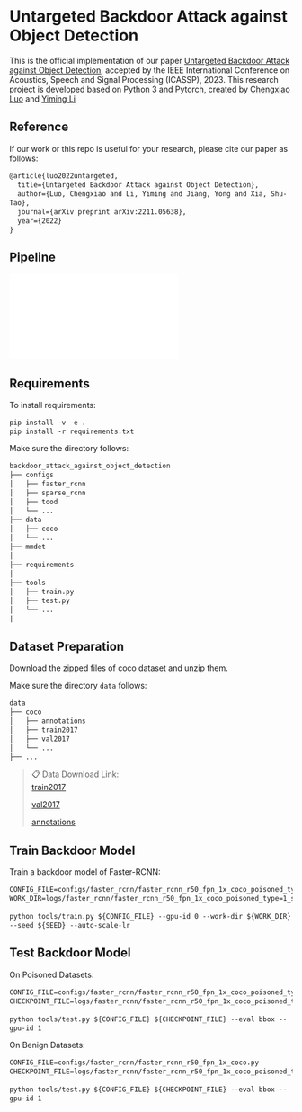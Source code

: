 # Untargeted Backdoor Attack against Object Detection

This is the official implementation of our paper [Untargeted Backdoor Attack against Object Detection](https://www.researchgate.net/publication/365298905_Untargeted_Backdoor_Attack_against_Object_Detection), accepted by the IEEE International Conference on Acoustics, Speech and Signal Processing (ICASSP), 2023. This research project is developed based on Python 3 and Pytorch, created by [Chengxiao Luo](https://github.com/Chengxiao-Luo) and [Yiming Li](http://liyiming.tech/)



## Reference
If our work or this repo is useful for your research, please cite our paper as follows:
```
@article{luo2022untargeted,
  title={Untargeted Backdoor Attack against Object Detection},
  author={Luo, Chengxiao and Li, Yiming and Jiang, Yong and Xia, Shu-Tao},
  journal={arXiv preprint arXiv:2211.05638},
  year={2022}
}
```



## Pipeline
![Pipeline](pipeline.pdf)



## Requirements

To install requirements:

```setup
pip install -v -e .
pip install -r requirements.txt
```
Make sure the directory follows:
```File Tree
backdoor_attack_against_object_detection
├── configs
│   ├── faster_rcnn
│   ├── sparse_rcnn
│   ├── tood
│   └── ...
├── data
│   ├── coco
│   └── ...
├── mmdet 
│   
├── requirements
│   
├── tools
│   ├── train.py
│   ├── test.py
│   └── ...
|
```


## Dataset Preparation
Download the zipped files of coco dataset and unzip them.

Make sure the directory ``data`` follows:
```File Tree
data
├── coco
│   ├── annotations
│   ├── train2017
│   ├── val2017
│   └── ...
├── ...  
```


>📋  Data Download Link:  
>[train2017](http://images.cocodataset.org/zips/train2017.zip)
>
>[val2017](http://images.cocodataset.org/zips/val2017.zip)
>
>[annotations]('http://images.cocodataset.org/annotations/annotations_trainval2017.zip')

## Train Backdoor Model

Train a backdoor model of Faster-RCNN:
```train
CONFIG_FILE=configs/faster_rcnn/faster_rcnn_r50_fpn_1x_coco_poisoned_type=1_scale=0.1_rate=0.05_location=center.py
WORK_DIR=logs/faster_rcnn/faster_rcnn_r50_fpn_1x_coco_poisoned_type=1_scale=0.1_rate=0.05_location=center

python tools/train.py ${CONFIG_FILE} --gpu-id 0 --work-dir ${WORK_DIR} --seed ${SEED} --auto-scale-lr 
```
## Test Backdoor Model

On Poisoned Datasets:
```Verification
CONFIG_FILE=configs/faster_rcnn/faster_rcnn_r50_fpn_1x_coco_poisoned_type=1_scale=0.1_rate=0.05_location=center.py
CHECKPOINT_FILE=logs/faster_rcnn/faster_rcnn_r50_fpn_1x_coco_poisoned_type=1_scale=0.1_rate=0.05_location=center/latest.pth

python tools/test.py ${CONFIG_FILE} ${CHECKPOINT_FILE} --eval bbox --gpu-id 1
```

On Benign Datasets:
```Verification
CONFIG_FILE=configs/faster_rcnn/faster_rcnn_r50_fpn_1x_coco.py
CHECKPOINT_FILE=logs/faster_rcnn/faster_rcnn_r50_fpn_1x_coco_poisoned_type=1_scale=0.1_rate=0.05_location=center/latest.pth

python tools/test.py ${CONFIG_FILE} ${CHECKPOINT_FILE} --eval bbox --gpu-id 1
```

